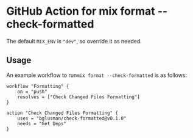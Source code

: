 # GitHub Action for mix format --check-formatted

The default `MIX_ENV` is `"dev"`, so override it as needed.

## Usage

An example workflow to run`mix format --check-formatted` is as follows:

```hcl
workflow "Formatting" {
    on = "push"
    resolves = ["Check Changed Files Formatting"]
}

action "Check Changed Files Formatting" {
    uses = "bglusman/check-formatted@v0.1.0"
    needs = "Get Deps"
}
```